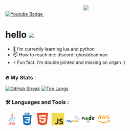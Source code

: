 <div id="header" align="center">
  <img src="https://media.giphy.com/media/M9gbBd9nbDrOTu1Mqx/giphy.gif" width="100"/>
</div>

<div id="badges">

  <a href="[your-youtube-URL](https://www.youtube.com/@ghosteddddd)">
    <img src="https://img.shields.io/badge/YouTube-red?style=for-the-badge&logo=youtube&logoColor=white" alt="Youtube Badge"/>
  </a>



<img src="https://komarev.com/ghpvc/?username=theghostedgamer&style=flat-square&color=blue" alt=""/>

<h1>
  hello
  <img src="https://media.giphy.com/media/hvRJCLFzcasrR4ia7z/giphy.gif" width="30px"/>
</h1>

- 🌱 I’m currently learning lua and python
- 📫 How to reach me: discord: ghostdeadman
- ⚡ Fun fact: i'm double jointed and missing an organ :)


### :fire: My Stats :
  [![GitHub Streak](http://github-readme-streak-stats.herokuapp.com?user=theghostedgamer&theme=dark&background=000000)](https://git.io/streak-stats)
  [![Top Langs](https://github-readme-stats.vercel.app/api/top-langs/?username=theghostedgamer&layout=compact&theme=vision-friendly-dark)](https://github.com/anuraghazra/github-readme-stats)

### :hammer_and_wrench: Languages and Tools :
  <div>
  <img src="https://github.com/devicons/devicon/blob/master/icons/java/java-original-wordmark.svg" title="Java" alt="Java" width="40" height="40"/>&nbsp;
  <img src="https://github.com/devicons/devicon/blob/master/icons/css3/css3-plain-wordmark.svg"  title="CSS3" alt="CSS" width="40" height="40"/>&nbsp;
  <img src="https://github.com/devicons/devicon/blob/master/icons/html5/html5-original.svg" title="HTML5" alt="HTML" width="40" height="40"/>&nbsp;
  <img src="https://github.com/devicons/devicon/blob/master/icons/javascript/javascript-original.svg" title="JavaScript" alt="JavaScript" width="40" height="40"/>&nbsp;
  <img src="https://github.com/devicons/devicon/blob/master/icons/mysql/mysql-original-wordmark.svg" title="MySQL"  alt="MySQL" width="40" height="40"/>&nbsp;
  <img src="https://github.com/devicons/devicon/blob/master/icons/nodejs/nodejs-original-wordmark.svg" title="NodeJS" alt="NodeJS" width="40" height="40"/>&nbsp;
  <img src="https://github.com/devicons/devicon/blob/master/icons/amazonwebservices/amazonwebservices-plain-wordmark.svg" title="AWS" alt="AWS" width="40" height="40"/>&nbsp;
</div>
